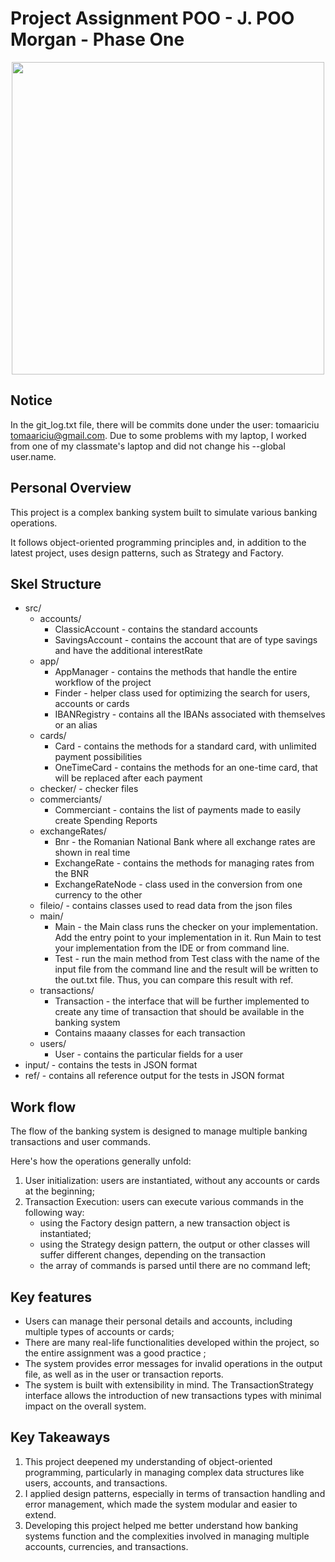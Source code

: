# Project Assignment POO  - J. POO Morgan - Phase One

<div align="center"><img src="https://media1.tenor.com/m/l2KqipO86aAAAAAd/banking-that.gif" width="500px" alt=""></div>

## Notice
In the git_log.txt file, there will be commits done under the user: tomaariciu <tomaariciu@gmail.com>. 
Due to some problems with my laptop, I worked from one of my classmate's laptop and did not change his
--global user.name.

## Personal Overview
This project is a complex banking system built to simulate various banking operations.

It follows object-oriented programming principles and, in addition to the latest project, uses design patterns, such as
Strategy and Factory.

## Skel Structure

* src/
  * accounts/
    * ClassicAccount - contains the standard accounts
    * SavingsAccount - contains the account that are of type savings and have the additional interestRate
  * app/
    * AppManager - contains the methods that handle the entire workflow of the project
    * Finder - helper class used for optimizing the search for users, accounts or cards
    * IBANRegistry - contains all the IBANs associated with themselves or an alias
  * cards/
    * Card - contains the methods for a standard card, with unlimited payment possibilities
    * OneTimeCard - contains the methods for an one-time card, that will be replaced after each payment
  * checker/ - checker files
  * commerciants/
    * Commerciant - contains the list of payments made to easily create Spending Reports
  * exchangeRates/
    * Bnr - the Romanian National Bank where all exchange rates are shown in real time
    * ExchangeRate - contains the methods for managing rates from the BNR
    * ExchangeRateNode - class used in the conversion from one currency to the other
  * fileio/ - contains classes used to read data from the json files
  * main/
    * Main - the Main class runs the checker on your implementation. Add the entry point to your implementation in it. Run Main to test your implementation from the IDE or from command line.
    * Test - run the main method from Test class with the name of the input file from the command line and the result will be written
                 to the out.txt file. Thus, you can compare this result with ref.
  * transactions/
    * Transaction - the interface that will be further implemented to create any time of transaction that should be available in the banking system
    * Contains maaany classes for each transaction
  * users/
    * User - contains the particular fields for a user
* input/ - contains the tests in JSON format
* ref/ - contains all reference output for the tests in JSON format

## Work flow

The flow of the banking system is designed to manage multiple banking transactions and user commands.

Here's how the operations generally unfold:
1. User initialization: users are instantiated, without any accounts or cards at the beginning;
2. Transaction Execution: users can execute various commands in the following way:
    * using the Factory design pattern, a new transaction object is instantiated;
    * using the Strategy design pattern, the output or other classes will suffer different changes, depending on the transaction
    * the array of commands is parsed until there are no command left;

## Key features

* Users can manage their personal details and accounts, including multiple types of accounts or cards;
* There are many real-life functionalities developed within the project, so the entire assignment was a good practice ;
* The system provides error messages for invalid operations in the output file, as well as in the user or transaction reports.
* The system is built with extensibility in mind. The TransactionStrategy interface allows the introduction of new transactions types with minimal impact on the overall system.

## Key Takeaways

1. This project deepened my understanding of object-oriented programming, particularly in managing complex data structures like users, accounts, and transactions.
2. I applied design patterns, especially in terms of transaction handling and error management, which made the system modular and easier to extend.
3. Developing this project helped me better understand how banking systems function and the complexities involved in managing multiple accounts, currencies, and transactions.


